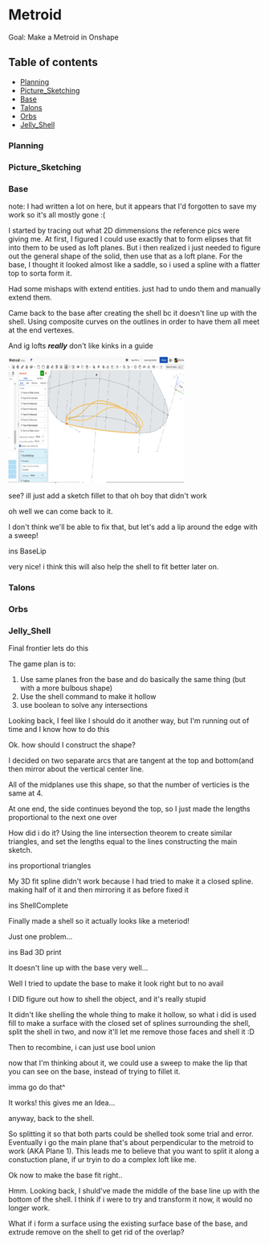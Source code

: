 # Metroid
Goal: Make a Metroid in Onshape

## Table of contents
- [Planning](#Planning)
- [Picture_Sketching](#Picture_Sketching)
- [Base](#Base)
- [Talons](#Talons)
- [Orbs](#Orbs)
- [Jelly_Shell](#Jelly_Shell)

### Planning
### Picture_Sketching
### Base

note: I had written a lot on here, but it appears that I'd forgotten to save my work so it's all mostly gone :(

I started by tracing out what 2D dimmensions the reference pics were giving me. At first, I figured I could use exactly that to form elipses that fit into them to be used as loft planes. But i then realized i just needed to figure out the general shape of the solid, then use that as a loft plane. For the base, I thought it looked almost like a saddle, so i used a spline with a flatter top to sorta form it.

Had some mishaps with extend entities. just had to undo them and manually extend them.

Came back to the base after creating the shell bc it doesn't line up with the shell. Using composite curves on the outlines in order to have them all meet at the end vertexes.

And ig lofts ***really*** don't like kinks in a guide

<img src="noLikeKink.png" alt="noLikeKink.png" width="350" height="250">

see? ill just add a sketch fillet to that
oh boy that didn't work

oh well we can come back to it.

I don't think we'll be able to fix that, but let's add a lip around the edge with a sweep!

ins BaseLip

very nice! i think this will also help the shell to fit better later on.

### Talons
### Orbs
### Jelly_Shell

Final frontier lets do this

The game plan is to:
1. Use same planes fron the base and do basically the same thing (but with a more bulbous shape)
2. Use the shell command to make it hollow
3. use boolean to solve any intersections

Looking back, I feel like I should do it another way, but I'm running out of time and I know how to do this

Ok. how should I construct the shape?

I decided on two separate arcs that are tangent at the top and bottom(and then mirror about the vertical center line.

All of the midplanes use this shape, so that the number of verticies is the same at 4.

At one end, the side continues beyond the top, so I just made the lengths proportional to the next one over

How did i do it? Using the line intersection theorem to create similar triangles, and set the lengths equal to the lines constructing the main sketch.

ins proportional triangles

My 3D fit spline didn't work because I had tried to make it a closed spline. making half of it and then mirroring it as before fixed it

ins ShellComplete

Finally made a shell so it actually looks like a meteriod!

Just one problem...

ins Bad 3D print

It doesn't line up with the base very well...

Well I tried to update the base to make it look right but to no avail

I DID figure out how to shell the object, and it's really stupid

It didn't like shelling the whole thing to make it hollow, so what i did is used fill to make a surface with the closed set of splines surrounding the shell, split the shell in two, and now it'll let me remove those faces and shell it :D

Then to recombine, i can just use bool union

now that I'm thinking about it, we could use a sweep to make the lip that you can see on the base, instead of trying to fillet it.

imma go do that^

It works! this gives me an Idea...

anyway, back to the shell.

So splitting it so that both parts could be shelled took some trial and error. Eventually i go the main plane that's about perpendicular to the metroid to work (AKA Plane 1). This leads me to believe that you want to split it along a constuction plane, if ur tryin to do a complex loft like me.

Ok now to make the base fit right..

Hmm. Looking back, I shuld've made the middle of the base line up with the bottom of the shell. I think if i were to try and transform it now, it would no longer work.

What if i form a surface using the existing surface base of the base, and extrude remove on the shell to get rid of the overlap?
